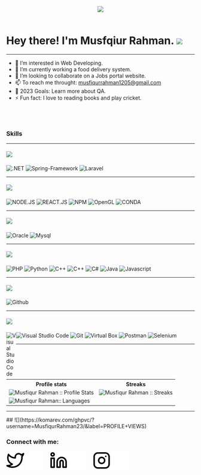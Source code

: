 <div id="header" align="center">
  <img src="https://media.giphy.com/media/M9gbBd9nbDrOTu1Mqx/giphy.gif" width="100"/>
</div>
<br>
<h1>
  Hey there! I'm Musfqiur Rahman.
  <img src="https://media.giphy.com/media/hvRJCLFzcasrR4ia7z/giphy.gif" width="30px"/>
</h1>
<hr>

- 👀 I’m interested in Web Developing.
- 🌱 I’m currently working a food delivery system.
- 💞️ I’m looking to collaborate on a Jobs portal website.
- 📫 To reach me throught: musfiqurrahman1205@gmail.com 
- 🥅 2023 Goals: Learn more about QA.
- ⚡ Fun fact: I love to reading books and play cricket.
<br>
<br>


### Skills

<hr>
<h4><img height="26px" src="https://img.shields.io/badge/Framework-695b55"/></h4>

<span><img src="https://img.shields.io/badge/.NET-512BD4?style=for-the-badge&logo=dotnet&logoColor=white" alt=".NET"/></span>
<span><img src="https://img.shields.io/badge/Spring-Framework-005A87?style=for-the-badge&logo=Spring&logoColor=white" alt="Spring-Framework"/></span>
<span><img src="https://img.shields.io/badge/Laravel-512BD4?style=for-the-badge&logo=laravel&logoColor=white" alt="Laravel"/></span>
<hr>
<h4><img height="26px" src="https://img.shields.io/badge/Library-216F5"/></h4>
<span><img src="https://img.shields.io/badge/Node.js-339933?style=for-the-badge&logo=nodedotjs&logoColor=white"alt="NODE.JS"/></span>
<span><img src="https://img.shields.io/badge/React-20232A?style=for-the-badge&logo=react&logoColor=61DAFB "alt="REACT.JS"/></span>
<span><img src="https://img.shields.io/badge/npm-CB3837?style=for-the-badge&logo=npm&logoColor=white"alt="NPM"/></span>
<span><img src="https://img.shields.io/badge/OpenGL-FFFFFF?style=for-the-badge&logo=opengl "alt="OpenGL"/></span>
<span><img src="https://img.shields.io/badge/conda-342B029.svg?&style=for-the-badge&logo=anaconda&logoColor=white "alt="CONDA"/></span>
<hr>
<h4><img height="26px" src="https://img.shields.io/badge/Database-979a9b"/></h4>
<span><img src="https://img.shields.io/badge/Oracle-F80000?style=for-the-badge&logo=Oracle&logoColor=white" alt="Oracle"/></span>
<span><img src="https://img.shields.io/badge/MySQL-005C84?style=for-the-badge&logo=mysql&logoColor=white" alt="Mysql"/></span>

<hr>
<h4><img height="26px" src="https://img.shields.io/badge/Language-467870"/></h4>

<span><img src="https://img.shields.io/badge/PHP-777BB4?style=for-the-badge&logo=php&logoColor=white" alt="PHP"/></span>
<span><img src="https://img.shields.io/badge/Python-FFD43B?style=for-the-badge&logo=python&logoColor=blue" alt="Python"/></span>
<span><img src="https://img.shields.io/badge/C-00599C?style=for-the-badge&logo=c&logoColor=white" alt="C++"/></span>
<span><img src="https://img.shields.io/badge/C%2B%2B-00599C?style=for-the-badge&logo=c%2B%2B&logoColor=white" alt="C++"/></span>
<span><img src="https://img.shields.io/badge/C%23-239120?style=for-the-badge&logo=c-sharp&logoColor=white" alt="C#"/></span>
<span><img src="https://img.shields.io/badge/Java-ED8B00?style=for-the-badge&logo=java&logoColor=white" alt="Java"/></span>
<span><img src="https://img.shields.io/badge/JavaScript-323330?style=for-the-badge&logo=javascript&logoColor=F7DF1E" alt="Javascript"/></span>
<hr>

<h4><img height="26px" src="https://img.shields.io/badge/Platform-487088"/></h4>

<span><img src="https://img.shields.io/badge/GitHub-100000?style=for-the-badge&logo=github&logoColor=white" alt="Github"/></span>

<hr>
<h4><img height="26px" src="https://img.shields.io/badge/Tool-6c598f"/></h4>
<span><img align="left" alt="Visual Studio Code" width="26px" src="https://cdn.jsdelivr.net/gh/devicons/devicon/icons/vscode/vscode-original.svg"/></span>
<span><img src="https://img.shields.io/badge/VSCode-0078D4?style=for-the-badge&logo=visual%20studio%20code&logoColor=white" alt="Visual Studio Code"/></span>
<span><img src="https://img.shields.io/badge/GIT-E44C30?style=for-the-badge&logo=git&logoColor=white" alt="Git"/></span>
<span><img src="https://img.shields.io/badge/VirtualBox-21416b?style=for-the-badge&logo=VirtualBox&logoColor=white" alt="Virtual Box"/></span>
<span><img src="https://img.shields.io/badge/Postman-21416b?style=for-the-badge&logo=Postman&logoColor=green" alt="Postman"/></span>
<span><img src="https://img.shields.io/badge/Selenium-43B02A?style=for-the-badge&logo=Selenium&logoColor=white"alt="Selenium"/></span>

<hr>

<br>


<br>

<p align="center">
   <table>
      <tr>
       <th>Profile stats  </th>
       <th>Streaks</th>
     </tr>
      <tr>
       <td><img alt="Musfiqur Rahman :: Profile Stats" src="https://github-readme-stats.vercel.app/api?username=MusfiqurRahman23&show_icons=true&theme=tokyonight"> </td><br>
       <td><img alt="Musfiqur Rahman :: Streaks" src="https://github-readme-streak-stats.herokuapp.com/?user=MusfiqurRahman23&show_icons=true&theme=nightowl"> </td>
     </tr>
     <tr>
        <td>
          <img alt="Musfiqur Rahman:: Languages" 
            src="https://github-readme-stats.vercel.app/api/top-langs/?username=MusfiqurRahman23&layout=compact">
        </td> 
      </tr>
   </table>
</p>
<hr>
## 
![](https://komarev.com/ghpvc/?username=MusfiqurRahman23/&label=PROFILE+VIEWS)
<br>

### Connect with me:

[![website](./img/twitter-light.svg)](https://twitter.com/Musfiqu29358969?fbclid=IwAR0XA9OsB8Zoeme_xqmnIvcBcg5mc2XXc-jTvDHUuVWsdqERUiIN3vogdpg)
[![website](./img/twitter-dark.svg)](https://twitter.com/Musfiqu29358969?fbclid=IwAR0XA9OsB8Zoeme_xqmnIvcBcg5mc2XXc-jTvDHUuVWsdqERUiIN3vogdpg)
&nbsp;&nbsp;
[![website](./img/linkedin-light.svg)](https://www.linkedin.com/in/musfiqur-rahman-a20a841b0/)
[![website](./img/linkedin-dark.svg)](https://www.linkedin.com/in/musfiqur-rahman-a20a841b0/)
&nbsp;&nbsp;
[![website](./img/instagram-light.svg)](https://www.instagram.com/m_u_s_h_i_75/?fbclid=IwAR1bxpXqlCFscw1iNc35Haz4FP-ANpfsXXi2OxA97_Tn6yfG74SwZGBUltY)
[![website](./img/instagram-dark.svg)](https://www.instagram.com/m_u_s_h_i_75/?fbclid=IwAR1bxpXqlCFscw1iNc35Haz4FP-ANpfsXXi2OxA97_Tn6yfG74SwZGBUltY=IwAR1bxpXqlCFscw1iNc35Haz4FP-ANpfsXXi2OxA97_Tn6yfG74SwZGBUltY)
<br>
